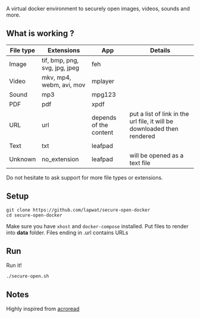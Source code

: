 A virtual docker environment to securely open images, videos, sounds and more.

## What is working ?

File type | Extensions | App | Details
--- | --- | --- | ---
Image | tif, bmp, png, svg, jpg, jpeg | feh |
Video | mkv, mp4, webm, avi, mov | mplayer |
Sound | mp3 | mpg123 |
PDF | pdf | xpdf |
URL | url | depends of the content | put a list of link in the url file, it will be downloaded then rendered
Text | txt | leafpad |
Unknown | no_extension | leafpad | will be opened as a text file

Do not hesitate to ask support for more file types or extensions.

## Setup

```
git clone https://github.com/lapwat/secure-open-docker
cd secure-open-docker
```

Make sure you have `xhost` and `docker-compose` installed.
Put files to render into **data** folder.
Files ending in .url contains URLs

## Run

Run it!

```
./secure-open.sh
```

## Notes

Highly inspired from [acroread](https://github.com/chrisdaish/docker-acroread)
